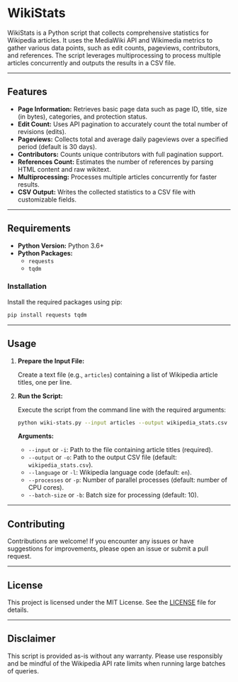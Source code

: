 # WikiStats

WikiStats is a Python script that collects comprehensive statistics for Wikipedia articles. It uses the MediaWiki API and Wikimedia metrics to gather various data points, such as edit counts, pageviews, contributors, and references. The script leverages multiprocessing to process multiple articles concurrently and outputs the results in a CSV file.

---

## Features

- **Page Information:** Retrieves basic page data such as page ID, title, size (in bytes), categories, and protection status.
- **Edit Count:** Uses API pagination to accurately count the total number of revisions (edits).
- **Pageviews:** Collects total and average daily pageviews over a specified period (default is 30 days).
- **Contributors:** Counts unique contributors with full pagination support.
- **References Count:** Estimates the number of references by parsing HTML content and raw wikitext.
- **Multiprocessing:** Processes multiple articles concurrently for faster results.
- **CSV Output:** Writes the collected statistics to a CSV file with customizable fields.

---

## Requirements

- **Python Version:** Python 3.6+
- **Python Packages:**
  - `requests`
  - `tqdm`

### Installation

Install the required packages using pip:

```bash
pip install requests tqdm
```

---

## Usage

1. **Prepare the Input File:**
   
   Create a text file (e.g., `articles`) containing a list of Wikipedia article titles, one per line.

2. **Run the Script:**

   Execute the script from the command line with the required arguments:

   ```bash
   python wiki-stats.py --input articles --output wikipedia_stats.csv --language en --processes 40
   ```

   **Arguments:**
   - `--input` or `-i`: Path to the file containing article titles (required).
   - `--output` or `-o`: Path to the output CSV file (default: `wikipedia_stats.csv`).
   - `--language` or `-l`: Wikipedia language code (default: `en`).
   - `--processes` or `-p`: Number of parallel processes (default: number of CPU cores).
   - `--batch-size` or `-b`: Batch size for processing (default: 10).

---

## Contributing

Contributions are welcome! If you encounter any issues or have suggestions for improvements, please open an issue or submit a pull request.

---

## License

This project is licensed under the MIT License. See the [LICENSE](LICENSE) file for details.

---

## Disclaimer

This script is provided as-is without any warranty. Please use responsibly and be mindful of the Wikipedia API rate limits when running large batches of queries.